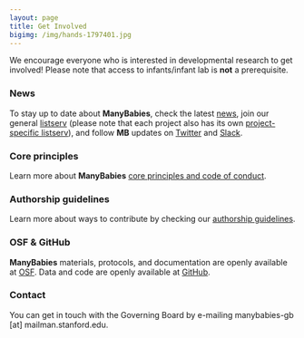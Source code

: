 ```yaml
---
layout: page
title: Get Involved
bigimg: /img/hands-1797401.jpg
---
```


We encourage everyone who is interested in developmental research to get involved! Please note that access to infants/infant lab is **not** a prerequisite.

### News

To stay up to date about **ManyBabies**, check the latest [news]({{site.baseurl}}/news/), join our general [listserv](https://mailman.stanford.edu/mailman/listinfo/manybabies) (please note that each project also has its own [project-specific listserv]({{site.baseurl}}/projects/)), and follow **MB** updates on [Twitter](https://twitter.com/mcxfrank) and [Slack](https://manybabies.slack.com/#/).

### Core principles

Learn more about **ManyBabies** [core principles and code of conduct]({{site.baseurl}}/about/).

### Authorship guidelines

Learn more about ways to contribute by checking our [authorship guidelines]({{site.baseurl}}/authorship/).

### OSF & GitHub

**ManyBabies** materials, protocols, and documentation are openly available at [OSF](https://osf.io/rpw6d/). Data and code are openly available at [GitHub](https://github.com/manybabies).

### Contact

You can get in touch with the Governing Board by e-mailing manybabies-gb [at] mailman.stanford.edu.

